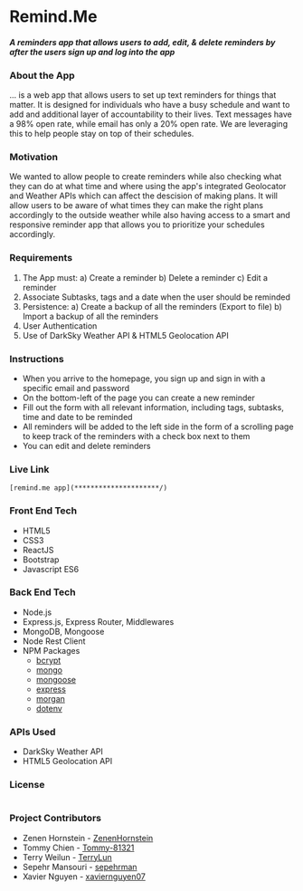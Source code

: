 # Remind.Me

#### *A reminders app that allows users to add, edit, & delete reminders by after the users sign up and log into the app*

### About the App

... is a web app that allows users to set up text reminders for things that matter. It is designed for individuals who have a busy schedule and want to add and additional layer of accountability to their lives.
Text messages have a 98% open rate, while email has only a 20% open rate. We are leveraging this to help people stay on top of their schedules.

### Motivation

We wanted to allow people to create reminders while also checking what they can do at what time and where using the app's integrated Geolocator and Weather APIs which can affect the descision of making plans. It will allow users to be aware of what times they can make the right plans accordingly to the outside weather while also having access to a smart and responsive reminder app that allows you to prioritize your schedules accordingly.

### Requirements
1.	The App must:
a) Create a reminder
b) Delete a reminder
c) Edit a reminder
2.	Associate Subtasks, tags and a date when the user should be reminded
3.	Persistence:
a) Create a backup of all the reminders (Export to file)
b) Import a backup of all the reminders
4.	User Authentication
5.	Use of DarkSky Weather API & HTML5 Geolocation API

### Instructions

- When you arrive to the homepage, you sign up and sign in with a specific email and password
- On the bottom-left of the page you can create a new reminder
- Fill out the form with all relevant information, including tags, subtasks, time and date to be reminded
- All reminders will be added to the left side in the form of a scrolling page to keep track of the reminders with a check box next to them
- You can edit and delete reminders 


### Live Link 
```
[remind.me app](*********************/)
```

### Front End Tech
* HTML5
* CSS3
* ReactJS
* Bootstrap
* Javascript ES6

  

### Back End Tech
* Node.js
* Express.js, Express Router, Middlewares
* MongoDB, Mongoose
* Node Rest Client
* NPM Packages
  * [bcrypt](https://www.npmjs.com/package/bcrypt)
  * [mongo](https://www.npmjs.com/package/mongo)
  * [mongoose](https://www.npmjs.com/package/mongoose)
  * [express](https://www.npmjs.com/package/express)
  * [morgan](https://www.npmjs.com/package/morgran)
  * [dotenv](https://www.npmjs.com/package/dotenv)


### APIs Used
* DarkSky Weather API
* HTML5 Geolocation API

### License
```

```

### Project Contributors
* Zenen Hornstein - [ZenenHornstein]( https://github.com/ZenenHornstein)
* Tommy Chien - [Tommy-81321]( https://github.com/Tommy-81321)
* Terry Weilun - [TerryLun]( https://github.com/TerryLun)
* Sepehr Mansouri - [sepehrman](https://github.com/sepehrman)
* Xavier Nguyen - [xaviernguyen07]( https://github.com/xaviernguyen07)

